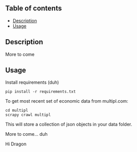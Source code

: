 ## Table of contents

* [Description](#description)
* [Usage](#usage)


## Description

More to come

## Usage

Install requirements (duh)
```
pip install -r requirements.txt
```

To get most recent set of economic data from multipl.com:
```
cd multipl
scrapy crawl multipl
```
This will store a collection of json objects in your data folder.

More to come... duh

Hi Dragon